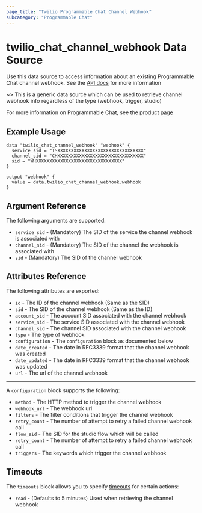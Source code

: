 ```yaml
---
page_title: "Twilio Programmable Chat Channel Webhook"
subcategory: "Programmable Chat"
---
```


# twilio_chat_channel_webhook Data Source

Use this data source to access information about an existing Programmable Chat channel webhook. See the [API docs](https://www.twilio.com/docs/chat/rest/channel-webhook-resource) for more information

~> This is a generic data source which can be used to retrieve channel webhook info regardless of the type (webhook, trigger, studio)

For more information on Programmable Chat, see the product [page](https://www.twilio.com/chat)

## Example Usage

```hcl
data "twilio_chat_channel_webhook" "webhook" {
  service_sid = "ISXXXXXXXXXXXXXXXXXXXXXXXXXXXXXXXX"
  channel_sid = "CHXXXXXXXXXXXXXXXXXXXXXXXXXXXXXXXX"
  sid = "WHXXXXXXXXXXXXXXXXXXXXXXXXXXXXXXXX"
}

output "webhook" {
  value = data.twilio_chat_channel_webhook.webhook
}
```

## Argument Reference

The following arguments are supported:

- `service_sid` - (Mandatory) The SID of the service the channel webhook is associated with
- `channel_sid` - (Mandatory) The SID of the channel the webhook is associated with
- `sid` - (Mandatory) The SID of the channel webhook

## Attributes Reference

The following attributes are exported:

- `id` - The ID of the channel webhook (Same as the SID)
- `sid` - The SID of the channel webhook (Same as the ID)
- `account_sid` - The account SID associated with the channel webhook
- `service_sid` - The service SID associated with the channel webhook
- `channel_sid` - The channel SID associated with the channel webhook
- `type` - The type of webhook
- `configuration` - The `configuration` block as documented below
- `date_created` - The date in RFC3339 format that the channel webhook was created
- `date_updated` - The date in RFC3339 format that the channel webhook was updated
- `url` - The url of the channel webhook

---

A `configuration` block supports the following:

- `method` - The HTTP method to trigger the channel webhook
- `webhook_url` - The webhook url
- `filters` - The filter conditions that trigger the channel webhook
- `retry_count` - The number of attempt to retry a failed channel webhook call
- `flow_sid` - The SID for the studio flow which will be called
- `retry_count` - The number of attempt to retry a failed channel webhook call
- `triggers` - The keywords which trigger the channel webhook

## Timeouts

The `timeouts` block allows you to specify [timeouts](https://www.terraform.io/docs/configuration/resources.html#timeouts) for certain actions:

- `read` - (Defaults to 5 minutes) Used when retrieving the channel webhook
